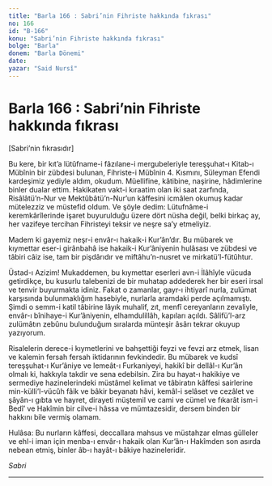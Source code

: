 ```yaml
---
title: "Barla 166 : Sabri’nin Fihriste hakkında fıkrası"
no: 166
id: "B-166"
konu: "Sabri’nin Fihriste hakkında fıkrası"
bolge: "Barla"
donem: "Barla Dönemi"
date: 
yazar: "Said Nursî"
---
```


# Barla 166 : Sabri’nin Fihriste hakkında fıkrası

<p class="takdim">[Sabri’nin fıkrasıdır]</p>

Bu kere, bir kıt’a lütûfname-i fâzılane-i mergubeleriyle tereşşuhat-ı Kitab-ı Mübînin bir zübdesi bulunan, Fihriste-i Mübînin 4. Kısmını, Süleyman Efendi kardeşimiz yediyle aldım, okudum. Müellifine, kâtibine, naşirine, hâdimlerine binler dualar ettim. Hakikaten vakt-i kıraatim olan iki saat zarfında, Risâlâtü’n-Nur ve Mektûbâtü’n-Nur’un kâffesini icmâlen okumuş kadar mütelezziz ve müstefid oldum. Ve şöyle dedim: Lütufnâme-i keremkârîlerinde işaret buyurulduğu üzere dört nüsha değil, belki birkaç ay, her vazifeye tercihan Fihristeyi teksir ve neşre sa’y etmeliyiz.

Madem ki gayemiz neşr-i envâr-ı hakaik-i Kur’ân’dır. Bu mübarek ve kıymettar eser-i girânbahâ ise hakaik-i Kur’âniyenin hulâsası ve zübdesi ve tâbiri câiz ise, tam bir pişdârıdır ve miftâhu’n-nusret ve mirkatü’l-fütûhtur.

Üstad-ı Azizim! Mukaddemen, bu kıymettar eserleri avn-i İlâhîyle vücuda getirdikçe, bu kusurlu talebenizi de bir muhatap addederek her bir eseri irsal ve tenvir buyurmakta idiniz. Fakat o zamanlar, gayr-ı ihtiyarî nurla, zulümat karşısında bulunmaklığım hasebiyle, nurlarla aramdaki perde açılmamıştı. Şimdi o semm-i katil tâbirine lâyık muhalif, zıt, menfî cereyanların zevaliyle, envâr-ı bînihaye-i Kur’âniyenin, elhamdulillâh, kapıları açıldı. Sâlifü’l-arz zulümâtın zebûnu bulunduğum sıralarda münteşir âsârı tekrar okuyup yazıyorum.

Risalelerin derece-i kıymetlerini ve bahşettiği feyzi ve fevzi arz etmek, lisan ve kalemin fersah fersah iktidarının fevkindedir. Bu mübarek ve kudsî tereşşuhat-ı Kur’âniye ve lemeât-ı Furkaniyeyi, hakikî bir dellâl-ı Kur’ân olmalı ki, hakkıyla takdir ve sena edebilsin. Zira bu hayat-ı hakikiye ve sermediye hazinelerindeki müstâmel kelimat ve tâbiratın kâffesi sairlerine min-külli’l-vücûh fâik ve bâkir beyanatı hâvi, kemâl-i selâset ve cezâlet ve şâyân-ı gıbta ve hayret, dirayeti müştemil ve cami ve cümel ve fıkarât ism-i Bedî’ ve Hakîmin bir cilve-i hâssa ve mümtazesidir, dersem binden bir hakkını bile vermiş olamam.

Hulâsa: Bu nurların kâffesi, deccallara mahsus ve müstahzar elmas gülleler ve ehl-i iman için menba-ı envâr-ı hakaik olan Kur’ân-ı Hakîmden son asırda nebean etmiş, binler âb-ı hayât-ı bâkiye hazineleridir.

*Sabri*

***
